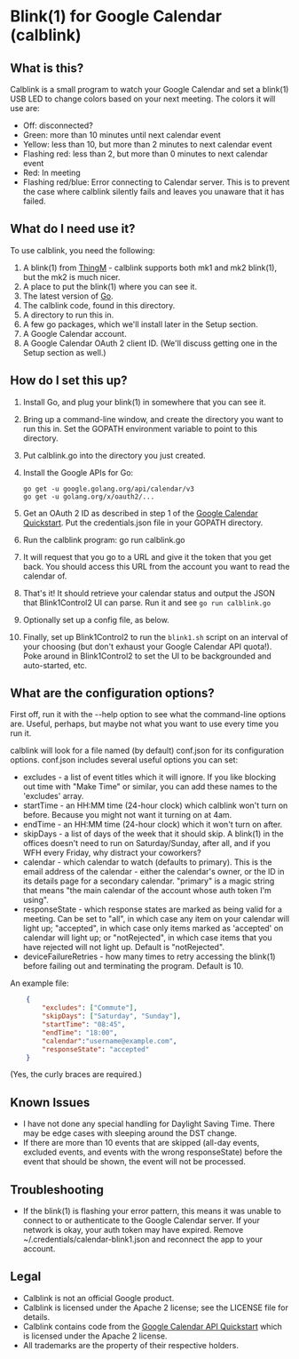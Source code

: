 # Blink(1) for Google Calendar (calblink)

## What is this?

Calblink is a small program to watch your Google Calendar and set a blink(1) USB
LED to change colors based on your next meeting. The colors it will use are:

*   Off: disconnected?
*   Green: more than 10 minutes until next calendar event
*   Yellow: less than 10, but more than 2 minutes to next calendar event
*   Flashing red: less than 2, but more than 0 minutes to next calendar event
*   Red: In meeting
*   Flashing red/blue: Error connecting to Calendar server.  This is to prevent
    the case where calblink silently fails and leaves you unaware that it has
    failed.

## What do I need use it?

To use calblink, you need the following:

1.  A blink(1) from [ThingM](http://blink1.thingm.com/) - calblink supports both
    mk1 and mk2 blink(1), but the mk2 is much nicer.
1.  A place to put the blink(1) where you can see it.
2.  The latest version of [Go](https://golang.org/).
3.  The calblink code, found in this directory.
4.  A directory to run this in.
5.  A few go packages, which we'll install later in the Setup section.
6.  A Google Calendar account.
7.  A Google Calendar OAuth 2 client ID. (We'll discuss getting one in the Setup
    section as well.)

## How do I set this up?

1.  Install Go, and plug your blink(1) in somewhere that you can see it.
2.  Bring up a command-line window, and create the directory you want to run
    this in. Set the GOPATH environment variable to point to this directory.
3.  Put calblink.go into the directory you just created.
4.  Install the Google APIs for Go:

    ```
    go get -u google.golang.org/api/calendar/v3
    go get -u golang.org/x/oauth2/...
    ```

5.  Get an OAuth 2 ID as described in step 1 of the [Google Calendar
    Quickstart](https://developers.google.com/google-apps/calendar/quickstart/go).
    Put the credentials.json file in your GOPATH directory.

6.  Run the calblink program: go run calblink.go

7.  It will request that you go to a URL and give it the token that you get
    back. You should access this URL from the account you want to read the
    calendar of.

8.  That's it! It should retrieve your calendar status and output the JSON
    that Blink1Control2 UI can parse.  Run it and see `go run calblink.go`

9.  Optionally set up a config file, as below.

10. Finally, set up Blink1Control2 to run the `blink1.sh` script on an
    interval of your choosing (but don't exhaust your Google Calendar API
    quota!).  Poke around in Blink1Control2 to set the UI to be backgrounded
    and auto-started, etc.

## What are the configuration options?

First off, run it with the --help option to see what the command-line options
are. Useful, perhaps, but maybe not what you want to use every time you run it.

calblink will look for a file named (by default) conf.json for its configuration
options. conf.json includes several useful options you can set:

*   excludes - a list of event titles which it will ignore. If you like blocking
    out time with "Make Time" or similar, you can add these names to the
    'excludes' array.
*   startTime - an HH:MM time (24-hour clock) which calblink won't turn on
    before. Because you might not want it turning on at 4am.
*   endTime - an HH:MM time (24-hour clock) which it won't turn on after.
*   skipDays - a list of days of the week that it should skip. A blink(1) in
    the offices doesn't need to run on Saturday/Sunday, after all, and if you
    WFH every Friday, why distract your coworkers?
*   calendar - which calendar to watch (defaults to primary). This is the email
    address of the calendar - either the calendar's owner, or the ID in its
    details page for a secondary calendar. "primary" is a magic string that
    means "the main calendar of the account whose auth token I'm using".
*   responseState - which response states are marked as being valid for a
    meeting. Can be set to "all", in which case any item on your calendar will
    light up; "accepted", in which case only items marked as 'accepted' on
    calendar will light up; or "notRejected", in which case items that you have
    rejected will not light up. Default is "notRejected".
*   deviceFailureRetries - how many times to retry accessing the blink(1) before
    failing out and terminating the program. Default is 10.

An example file:

```json
    {
        "excludes": ["Commute"],
        "skipDays": ["Saturday", "Sunday"],
        "startTime": "08:45",
        "endTime": "18:00",
        "calendar":"username@example.com",
        "responseState": "accepted"
    }
```

(Yes, the curly braces are required.)

## Known Issues

*   I have not done any special handling for Daylight Saving Time. There may
    be edge cases with sleeping around the DST change.
*   If there are more than 10 events that are skipped (all-day events, excluded
    events, and events with the wrong responseState) before the event that
    should be shown, the event will not be processed.

## Troubleshooting

*   If the blink(1) is flashing your error pattern, this means it was unable to
    connect to or authenticate to the Google Calendar server.  If your network is
    okay, your auth token may have expired.  Remove ~/.credentials/calendar-blink1.json
    and reconnect the app to your account.

## Legal

*   Calblink is not an official Google product.
*   Calblink is licensed under the Apache 2 license; see the LICENSE file for details.
*   Calblink contains code from the [Google Calendar API
    Quickstart](https://developers.google.com/google-apps/calendar/quickstart/go)
    which is licensed under the Apache 2 license.
*   All trademarks are the property of their respective holders.
